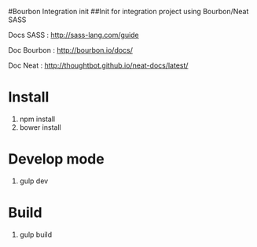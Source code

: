 #Bourbon Integration init
##Init for integration project using Bourbon/Neat SASS

Docs SASS : http://sass-lang.com/guide

Doc Bourbon : http://bourbon.io/docs/

Doc Neat : http://thoughtbot.github.io/neat-docs/latest/

# Install

1. npm install
2. bower install

# Develop mode
1. gulp dev

# Build
1. gulp build
